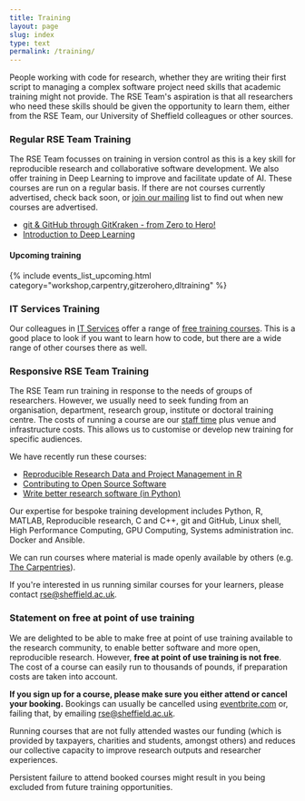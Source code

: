 ```yaml
---
title: Training
layout: page
slug: index
type: text
permalink: /training/
---
```


People working with code for research, whether they are writing their first script to managing a complex software project need skills that academic training might not provide. The RSE Team's aspiration is that all researchers who need these skills should be given the opportunity to learn them, either from the RSE Team, our University of Sheffield colleagues or other sources.

### Regular RSE Team Training

The RSE Team focusses on training in version control as this is a key skill for reproducible research and collaborative software development. We also offer training in Deep Learning to improve and facilitate update of AI. These courses are run on a regular basis. If there are not courses currently advertised, check back soon, or [join our mailing](https://groups.google.com/a/sheffield.ac.uk/g/rse-group) list to find out when new courses are advertised.

- [git & GitHub through GitKraken - from Zero to Hero!](courses/git_Hero.md)
- [Introduction to Deep Learning](courses/Intro_DL.md)

#### Upcoming training

{% include events_list_upcoming.html category="workshop,carpentry,gitzerohero,dltraining" %}


### IT Services Training

Our colleagues in [IT Services][its] offer a range of [free training courses][its-courses]. This is a good place to look if you want to learn how to code, but there are a wide range of other courses there as well.

### Responsive RSE Team Training

The RSE Team run training in response to the needs of groups of researchers. However, we usually need to seek funding from an organisation, department, research group, institute or doctoral training centre. The costs of running a course are our [staff time][service] plus venue and infrastructure costs. This allows us to customise or develop new training for specific audiences.  

We have recently run these courses:

- [Reproducible Research Data and Project Management in R](courses/ACCE.md)
- [Contributing to Open Source Software](courses/Open_Source.md)
- [Write better research software (in Python)](courses/good_soft.md)

Our expertise for bespoke training development includes Python, R, MATLAB, Reproducible research, C and C++, git and GitHub, Linux shell, High Performance Computing, GPU Computing, Systems administration inc. Docker and Ansible.

We can run courses where material is made openly available by others (e.g. [The Carpentries](https://carpentries.org)).

If you're interested in us running similar courses for your learners, please contact <rse@sheffield.ac.uk>.

### Statement on free at point of use training

We are delighted to be able to make free at point of use training available to the research community, to enable better software and more open, reproducible research. However, **free at point of use training is not free**. The cost of a course can easily run to thousands of pounds, if preparation costs are taken into account.

**If you sign up for a course, please make sure you either attend or cancel your booking.** Bookings can usually be cancelled using [eventbrite.com](https://www.eventbrite.com) or, failing that, by emailing [rse@sheffield.ac.uk](mailto:rse@sheffield.ac.uk).

Running courses that are not fully attended wastes our funding (which is provided by taxpayers, charities and students, amongst others) and reduces our collective capacity to improve research outputs and researcher experiences.

Persistent failure to attend booked courses might result in you being excluded from future training opportunities.

[carpentries]: https://carpentries.org/
[data-carp]: https://datacarpentry.org/
[hpc-carp-shell]: https://rse.shef.ac.uk/hpc-shell-tuos-training-cluster/
[its-courses]: https://www.sheffield.ac.uk/it-services/research/one-day-sessions
[its]: https://www.sheffield.ac.uk/it-services/research
[repro-res-r]: https://annakrystalli.me/rrresearchACCE20/
[soft-carp]: https://software-carpentry.org/
[events]: ../events.md
[service]: ../service/index.md